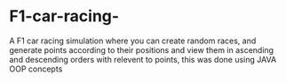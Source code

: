 # F1-car-racing-

A F1 car racing simulation where you can create random races, and generate points according to their positions and view them in ascending and descending orders with relevent to points, this was done using JAVA OOP concepts
